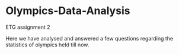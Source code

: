 # Olympics-Data-Analysis
ETG assignment 2

Here we have analysed and answered a few questions regarding the statistics of olympics held till now.

